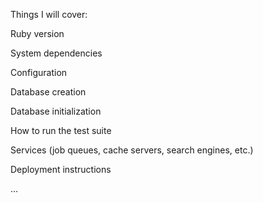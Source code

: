 Things I will cover:

Ruby version

System dependencies

Configuration

Database creation

Database initialization

How to run the test suite

Services (job queues, cache servers, search engines, etc.)

Deployment instructions

…


